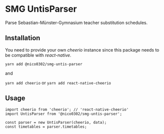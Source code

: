 # SMG UntisParser #
Parse Sebastian-Münster-Gymnasium teacher substitution schedules.

## Installation ##
You need to provide your own *cheerio* instance since this package needs to be compatible with *react-native*.

``` yarn add @nico0302/smg-untis-parser ```

and

``` yarn add cheerio ``` or ``` yarn add react-native-cheerio ```

## Usage ##
```
import cheerio from 'cheerio'; // 'react-native-cheerio'
import UntisParser from '@nico0302/smg-untis-parser';

const parser = new UntisParser(cheerio, data);
const timetables = parser.timetables;
```